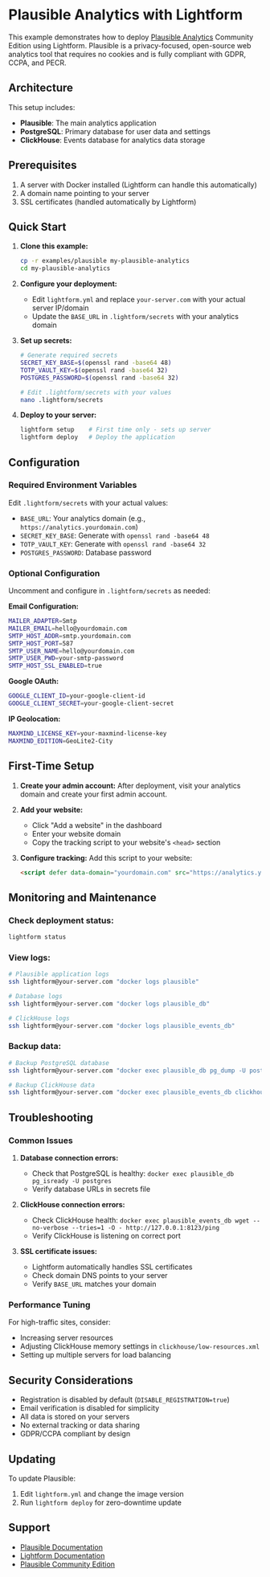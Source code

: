 # Plausible Analytics with Lightform

This example demonstrates how to deploy [Plausible Analytics](https://plausible.io/) Community Edition using Lightform. Plausible is a privacy-focused, open-source web analytics tool that requires no cookies and is fully compliant with GDPR, CCPA, and PECR.

## Architecture

This setup includes:
- **Plausible**: The main analytics application
- **PostgreSQL**: Primary database for user data and settings
- **ClickHouse**: Events database for analytics data storage

## Prerequisites

1. A server with Docker installed (Lightform can handle this automatically)
2. A domain name pointing to your server
3. SSL certificates (handled automatically by Lightform)

## Quick Start

1. **Clone this example:**
   ```bash
   cp -r examples/plausible my-plausible-analytics
   cd my-plausible-analytics
   ```

2. **Configure your deployment:**
   - Edit `lightform.yml` and replace `your-server.com` with your actual server IP/domain
   - Update the `BASE_URL` in `.lightform/secrets` with your analytics domain

3. **Set up secrets:**
   ```bash
   # Generate required secrets
   SECRET_KEY_BASE=$(openssl rand -base64 48)
   TOTP_VAULT_KEY=$(openssl rand -base64 32)
   POSTGRES_PASSWORD=$(openssl rand -base64 32)
   
   # Edit .lightform/secrets with your values
   nano .lightform/secrets
   ```

4. **Deploy to your server:**
   ```bash
   lightform setup    # First time only - sets up server
   lightform deploy   # Deploy the application
   ```

## Configuration

### Required Environment Variables

Edit `.lightform/secrets` with your actual values:

- `BASE_URL`: Your analytics domain (e.g., `https://analytics.yourdomain.com`)
- `SECRET_KEY_BASE`: Generate with `openssl rand -base64 48`
- `TOTP_VAULT_KEY`: Generate with `openssl rand -base64 32`
- `POSTGRES_PASSWORD`: Database password

### Optional Configuration

Uncomment and configure in `.lightform/secrets` as needed:

**Email Configuration:**
```bash
MAILER_ADAPTER=Smtp
MAILER_EMAIL=hello@yourdomain.com
SMTP_HOST_ADDR=smtp.yourdomain.com
SMTP_HOST_PORT=587
SMTP_USER_NAME=hello@yourdomain.com
SMTP_USER_PWD=your-smtp-password
SMTP_HOST_SSL_ENABLED=true
```

**Google OAuth:**
```bash
GOOGLE_CLIENT_ID=your-google-client-id
GOOGLE_CLIENT_SECRET=your-google-client-secret
```

**IP Geolocation:**
```bash
MAXMIND_LICENSE_KEY=your-maxmind-license-key
MAXMIND_EDITION=GeoLite2-City
```

## First-Time Setup

1. **Create your admin account:**
   After deployment, visit your analytics domain and create your first admin account.

2. **Add your website:**
   - Click "Add a website" in the dashboard
   - Enter your website domain
   - Copy the tracking script to your website's `<head>` section

3. **Configure tracking:**
   Add this script to your website:
   ```html
   <script defer data-domain="yourdomain.com" src="https://analytics.yourdomain.com/js/script.js"></script>
   ```

## Monitoring and Maintenance

### Check deployment status:
```bash
lightform status
```

### View logs:
```bash
# Plausible application logs
ssh lightform@your-server.com "docker logs plausible"

# Database logs
ssh lightform@your-server.com "docker logs plausible_db"

# ClickHouse logs
ssh lightform@your-server.com "docker logs plausible_events_db"
```

### Backup data:
```bash
# Backup PostgreSQL database
ssh lightform@your-server.com "docker exec plausible_db pg_dump -U postgres plausible_db > plausible_backup.sql"

# Backup ClickHouse data
ssh lightform@your-server.com "docker exec plausible_events_db clickhouse-client --query 'BACKUP DATABASE plausible_events_db TO Disk('default', 'backup.zip')'"
```

## Troubleshooting

### Common Issues

1. **Database connection errors:**
   - Check that PostgreSQL is healthy: `docker exec plausible_db pg_isready -U postgres`
   - Verify database URLs in secrets file

2. **ClickHouse connection errors:**
   - Check ClickHouse health: `docker exec plausible_events_db wget --no-verbose --tries=1 -O - http://127.0.0.1:8123/ping`
   - Verify ClickHouse is listening on correct port

3. **SSL certificate issues:**
   - Lightform automatically handles SSL certificates
   - Check domain DNS points to your server
   - Verify `BASE_URL` matches your domain

### Performance Tuning

For high-traffic sites, consider:
- Increasing server resources
- Adjusting ClickHouse memory settings in `clickhouse/low-resources.xml`
- Setting up multiple servers for load balancing

## Security Considerations

- Registration is disabled by default (`DISABLE_REGISTRATION=true`)
- Email verification is disabled for simplicity
- All data is stored on your servers
- No external tracking or data sharing
- GDPR/CCPA compliant by design

## Updating

To update Plausible:
1. Edit `lightform.yml` and change the image version
2. Run `lightform deploy` for zero-downtime update

## Support

- [Plausible Documentation](https://plausible.io/docs)
- [Lightform Documentation](https://lightform.dev)
- [Plausible Community Edition](https://github.com/plausible/community-edition)
